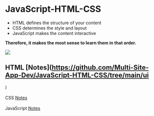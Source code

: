 # JavaScript-HTML-CSS

- HTML defines the structure of your content
- CSS determines the style and layout 
- JavaScript makes the content interactive 

**Therefore, it makes the most sense to learn them in that order.**

![](https://www.freshersnow.com/wp-content/uploads/2023/02/HTML-vs-CSS.webp)

## HTML [Notes](https://github.com/Multi-Site-App-Dev/JavaScript-HTML-CSS/tree/main/ui
) <br> <br> CSS [Notes](https://github.com/Multi-Site-App-Dev/JavaScript-HTML-CSS/blob/main/ui/intro-css.md) <br> <br> JavaScript [Notes](https://github.com/Multi-Site-App-Dev/JavaScript-HTML-CSS/tree/main/javascript)


